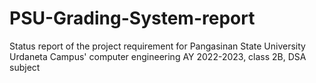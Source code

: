 # PSU-Grading-System-report
Status report of the project requirement for Pangasinan State University Urdaneta Campus' computer engineering AY 2022-2023, class 2B, DSA subject
